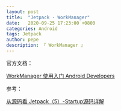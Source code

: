 ```yaml
---
layout: post
title:  "Jetpack - WorkManager"
date:   2020-09-25 17:23:00 +0800
categories: Android
tags: Jetpack
author: pepe
description: 『 WorkManager 』
---
```


官方文档：

[WorkManager 使用入门  Android Developers](https://developer.android.google.cn/topic/libraries/architecture/workmanager/basics)




参考：

[从源码看 Jetpack（5）-Startup源码详解](https://juejin.im/post/6847902224069165070)

































